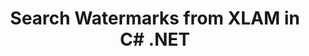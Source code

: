 ---
############################# Static ############################
layout: "autogen"
draft: false
path: "watermark/net/search/xlam/"
otherformats: PDF WORD EXCEL IMAGE VISIO DOC DOT DOCX DOCM DOTX DOTM RTF TXT XLSX XLSM XLTM XLT XLTX XLS XLSB SXC PPTX PPTM PPSX PPSM POTM POT POTX PPT PPS ODT BMP GIF JPEG JP2 PNG TIFF WEBP VSD VDX VSDX VSTX VSX VSSX VSDM VSSM VSTM VTX VDW VSS VST

############################# Head ############################
head_title: "Search Watermarks from XLAM in C#, ASP.NET, VB.NET"
head_description: ".NET library to search watermarks from XLAM document using smart search features within C#, ASP.NET, VB.NET & .NET Core applications using GroupDocs.Watermark APIs for .NET."

############################# Header ############################
title: "Search Watermarks from XLAM in C# .NET"
description: "Use smart search to find all possible watermarks from XLAM file from within C#, ASP.NET, VB.NET & .NET Core applications. Define search criteria based on text, regular expressions (RegEx), images, hyperlinks, characters and different search objects to find watermarks from the whole or specific pages of the source document."

############################# SubMenu ############################
submenu:
    enable: true

############################# About ############################
about:
    enable: true
    title: "GroupDocs.Watermark for .NET API"
    content: |
        GroupDocs.Watermark for .NET is a complete watermarks management solution for .NET applications. Developers can quickly perform watermarks manipulation operations like; add, edit, search and delete different types of watermarks from within documents of all popular file formats. It supports working with text and image watermarks in a variety of documents including PDF, Microsoft Word, Excel, PowerPoint, Visio, Email and image formats.
        
        GroupDocs.Watermark APIs are well supported on all major operating systems and platforms including .NET Framework, .NET Standard, .NET Core, Mono and Xamarin.

############################# Steps ############################
steps:
    enable: true
    title_left: "Search Watermarks from XLAM in .NET"
    content_left: |
        [GroupDocs.Watermark](https://products.groupdocs.com/watermark/net/) makes it easy for .NET developers to intelligently search watermarks from within their applications by implementing a few easy steps.

        *   Instantiate **Watermarker** with input XLAM document.
        *   Initialize **PossibleWatermarkCollection** to perform watermark search.
        *   Defined search criteria to find possible watermarks.
        
    title_right: "System Requirements"
    content_right: |
        Before executing the code example below, please make sure that you have the following prerequisites installled on your system.

        *   Operating Systems: Microsoft Windows, Linux, MacOS
        *   Development Environments: Visual Studio, Xamarin, MonoDevelop
        *   Frameworks: .NET Framework, .NET Standard, .NET Core, Mono
        *   Download the latest version of GroupDocs.Watermark for .NET from [Nuget](https://www.nuget.org/packages/GroupDocs.Watermark)
        
    code: |
        ```cs
        // search possible watermarks in XLAM document using C#, ASP.NET, VB.NET & .NET Core.
        // Instantiate Watermarker with input XLAM document
        using (Watermarker watermarker = new Watermarker(input.xlam))
          {
            // Initialize PossibleWatermarkCollection to start watermark search
            PossibleWatermarkCollection possibleWatermarks = watermarker.Search();
            foreach (PossibleWatermark possibleWatermark in possibleWatermarks)
            {
                if (possibleWatermark.ImageData != null)
                {
                    Console.WriteLine(possibleWatermark.ImageData.Length);
                }

                // Defined search criteria to find possible watermarks
                Console.WriteLine(possibleWatermark.Text);
                Console.WriteLine(possibleWatermark.X);
                Console.WriteLine(possibleWatermark.Y);
                Console.WriteLine(possibleWatermark.RotateAngle);
                Console.WriteLine(possibleWatermark.Width);
                Console.WriteLine(possibleWatermark.Height);
            }
          }
        ```        

demos:
    enable: true
        

about_formats:
    enable: true


more_formats:
    enable: true


back_to_top:
    enable: true
---